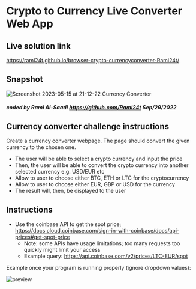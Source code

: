 # Crypto to Currency Live Converter Web App

## Live solution link
https://rami24t.github.io/browser-crypto-currencyconverter-Rami24t/

## Snapshot
![Screenshot 2023-05-15 at 21-12-22 Currency Converter](https://github.com/Rami24t/browser-crypto-currencyconverter-Rami24t/assets/103028944/b1f281eb-928f-42ff-be53-46cf91bb590e)


##### coded by Rami Al-Saadi https://github.com/Rami24t Sep/29/2022

## Currency converter challenge instructions

Create a currency converter webpage. The page should convert the given currency to the chosen one.

- The user will be able to select a crypto currency and input the price
- Then, the user will be able to convert the crypto currency into another selected currency e.g. USD/EUR etc
- Allow to user to choose either BTC, ETH or LTC for the cryptocurrency
- Allow to user to choose either EUR, GBP or USD for the currency
- The result will, then, be displayed to the user

## Instructions

- Use the coinbase API to get the spot price; https://docs.cloud.coinbase.com/sign-in-with-coinbase/docs/api-prices#get-spot-price
  - Note: some APIs have usage limitations; too many requests too quickly might limit your access
  - Example query: https://api.coinbase.com/v2/prices/LTC-EUR/spot

Example once your program is running properly (ignore dropdown values):

![preview](./demo.gif)
